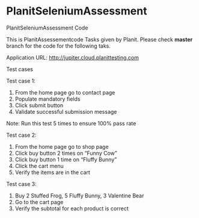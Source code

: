 # PlanitSeleniumAssessment
PlanitSeleniumAssessment Code

This is PlanitAssessementcode Tasks given by Planit.
Please check **master** branch for the code for the following taks.

Application URL: http://jupiter.cloud.planittesting.com

Test cases


Test case 1:

1.	From the home page go to contact page
2.	Populate mandatory fields
3.	Click submit button
4.	Validate successful submission message

Note: Run this test 5 times to ensure 100% pass rate

Test case 2:

1.	From the home page go to shop page
2.	Click buy button 2 times on “Funny Cow”
3.	Click buy button 1 time on “Fluffy Bunny”
4.	Click the cart menu
5.	Verify the items are in the cart


Test case 3: 


1.	Buy 2 Stuffed Frog, 5 Fluffy Bunny, 3 Valentine Bear
2.	Go to the cart page
3.	Verify the subtotal for each product is correct


